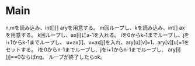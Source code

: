 # Main
n,mを読み込み、int[][] aryを用意する。
m回ループし、kを読み込み、int[] axを用意する。
k回ループし、ax[i]にa-1を入れる。
iを0からk-1までループし、jをi+1からk-1までループし、
u=ax[i]、v=ax[j]を入れ、ary[u][v]=1、ary[v][u]=1をセットする。
iを0からn-1までループし、jをi+1からn-1までループし、
ary[i][j]==0ならばng。
ループが終了したらok。
